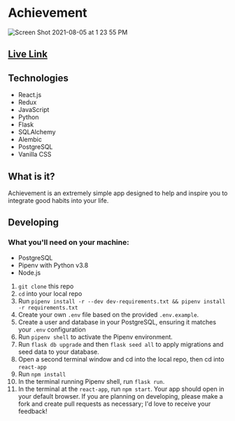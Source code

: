 # Achievement
![Screen Shot 2021-08-05 at 1 23 55 PM](https://user-images.githubusercontent.com/79616733/128416175-0a2e525e-ee20-4de1-9f4d-d6b927fcd775.png)

## [Live Link](https://achievement-by-taylorbhogan.herokuapp.com/)

## Technologies

* React.js
* Redux
* JavaScript
* Python
* Flask
* SQLAlchemy
* Alembic
* PostgreSQL
* Vanilla CSS

## What is it?

Achievement is an extremely simple app designed to help and inspire you to integrate good habits into your life.

## Developing

### What you'll need on your machine:
* PostgreSQL
* Pipenv with Python v3.8
* Node.js
1. ```git clone``` this repo
2. ```cd``` into your local repo
3. Run ```pipenv install -r --dev dev-requirements.txt && pipenv install -r requirements.txt```
4. Create your own ```.env``` file based on the provided ```.env.example```.
5. Create a user and database in your PostgreSQL, ensuring it matches your ```.env``` configuration
6. Run ```pipenv shell``` to activate the Pipenv environment.
7. Run ```flask db upgrade``` and then ```flask seed all``` to apply migrations and seed data to your database.
8. Open a second terminal window and cd into the local repo, then cd into ```react-app```
9. Run ```npm install```
10. In the terminal running Pipenv shell, run ```flask run```.
11. In the terminal at the ```react-app```, run ```npm start```.
Your app should open in your default browser.
If you are planning on developing, please make a fork and create pull requests as necessary; I'd love to receive your feedback!
